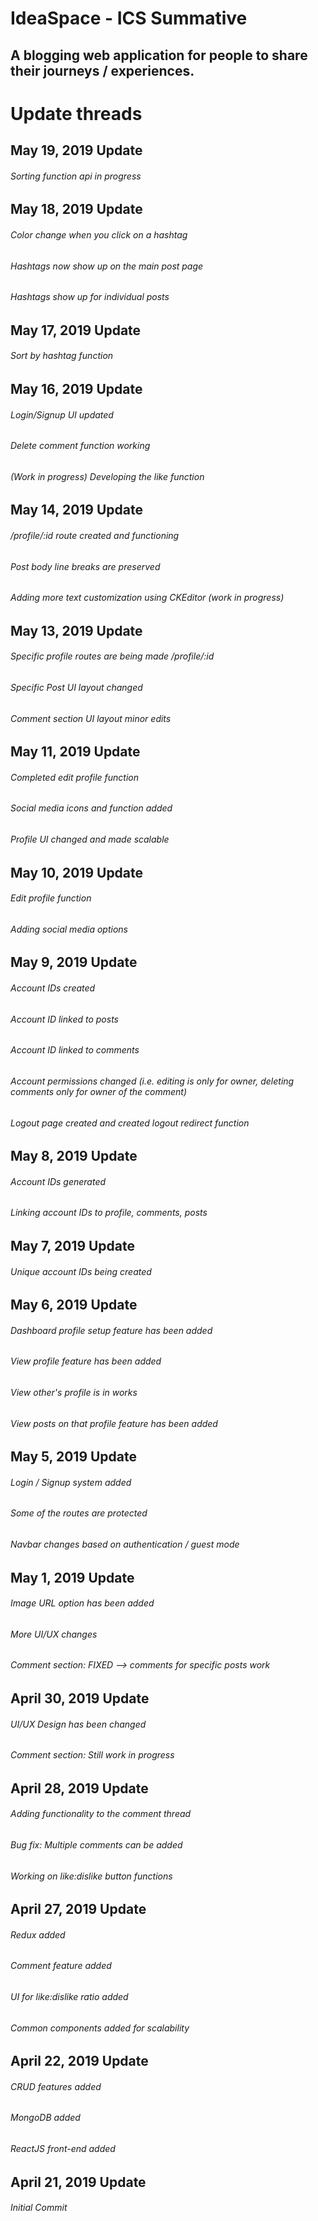 # IdeaSpace - ICS Summative

## A blogging web application for people to share their journeys / experiences.

# Update threads

## May 19, 2019 Update

###### Sorting function api in progress

## May 18, 2019 Update

###### Color change when you click on a hashtag

###### Hashtags now show up on the main post page

###### Hashtags show up for individual posts

## May 17, 2019 Update

###### Sort by hashtag function

## May 16, 2019 Update

###### Login/Signup UI updated

###### Delete comment function working

###### (Work in progress) Developing the like function

## May 14, 2019 Update

###### /profile/:id route created and functioning

###### Post body line breaks are preserved

###### Adding more text customization using CKEditor (work in progress)

## May 13, 2019 Update

###### Specific profile routes are being made /profile/:id

###### Specific Post UI layout changed

###### Comment section UI layout minor edits

## May 11, 2019 Update

###### Completed edit profile function

###### Social media icons and function added

###### Profile UI changed and made scalable

## May 10, 2019 Update

###### Edit profile function

###### Adding social media options

## May 9, 2019 Update

###### Account IDs created

###### Account ID linked to posts

###### Account ID linked to comments

###### Account permissions changed (i.e. editing is only for owner, deleting comments only for owner of the comment)

###### Logout page created and created logout redirect function

## May 8, 2019 Update

###### Account IDs generated

###### Linking account IDs to profile, comments, posts

## May 7, 2019 Update

###### Unique account IDs being created

## May 6, 2019 Update

###### Dashboard profile setup feature has been added

###### View profile feature has been added

###### View other's profile is in works

###### View posts on that profile feature has been added

## May 5, 2019 Update

###### Login / Signup system added

###### Some of the routes are protected

###### Navbar changes based on authentication / guest mode

## May 1, 2019 Update

###### Image URL option has been added

###### More UI/UX changes

###### Comment section: FIXED --> comments for specific posts work

## April 30, 2019 Update

###### UI/UX Design has been changed

###### Comment section: Still work in progress

## April 28, 2019 Update

###### Adding functionality to the comment thread

###### Bug fix: Multiple comments can be added

###### Working on like:dislike button functions

## April 27, 2019 Update

###### Redux added

###### Comment feature added

###### UI for like:dislike ratio added

###### Common components added for scalability

## April 22, 2019 Update

###### CRUD features added

###### MongoDB added

###### ReactJS front-end added

## April 21, 2019 Update

###### Initial Commit
